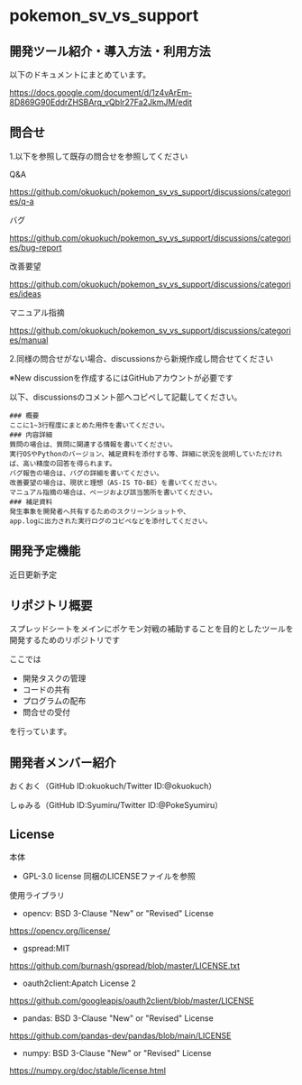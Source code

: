 # pokemon_sv_vs_support
## 開発ツール紹介・導入方法・利用方法
以下のドキュメントにまとめています。

https://docs.google.com/document/d/1z4vArEm-8D869G90EddrZHSBArq_vQblr27Fa2JkmJM/edit

## 問合せ
1.以下を参照して既存の問合せを参照してください

Q&A

https://github.com/okuokuch/pokemon_sv_vs_support/discussions/categories/q-a

バグ

https://github.com/okuokuch/pokemon_sv_vs_support/discussions/categories/bug-report

改善要望

https://github.com/okuokuch/pokemon_sv_vs_support/discussions/categories/ideas

マニュアル指摘

https://github.com/okuokuch/pokemon_sv_vs_support/discussions/categories/manual

2.同様の問合せがない場合、discussionsから新規作成し問合せてください

※New discussionを作成するにはGitHubアカウントが必要です

以下、discussionsのコメント部へコピペして記載してください。
```
### 概要
ここに1~3行程度にまとめた用件を書いてください。
### 内容詳細
質問の場合は、質問に関連する情報を書いてください。
実行OSやPythonのバージョン、補足資料を添付する等、詳細に状況を説明していただければ、高い精度の回答を得られます。
バグ報告の場合は、バグの詳細を書いてください。
改善要望の場合は、現状と理想（AS-IS TO-BE）を書いてください。
マニュアル指摘の場合は、ページおよび該当箇所を書いてください。
### 補足資料
発生事象を開発者へ共有するためのスクリーンショットや、
app.logに出力された実行ログのコピペなどを添付してください。
```

## 開発予定機能
近日更新予定

## リポジトリ概要
スプレッドシートをメインにポケモン対戦の補助することを目的としたツールを開発するためのリポジトリです

ここでは
- 開発タスクの管理
- コードの共有
- プログラムの配布
- 問合せの受付

を行っています。
## 開発者メンバー紹介
おくおく（GitHub ID:okuokuch/Twitter ID:@okuokuch）

しゅみる（GitHub ID:Syumiru/Twitter ID:@PokeSyumiru）

## License
本体
- GPL-3.0 license
同梱のLICENSEファイルを参照

使用ライブラリ
- opencv: BSD 3-Clause "New" or "Revised" License

https://opencv.org/license/
- gspread:MIT

https://github.com/burnash/gspread/blob/master/LICENSE.txt
- oauth2client:Apatch License 2

https://github.com/googleapis/oauth2client/blob/master/LICENSE
- pandas: BSD 3-Clause "New" or "Revised" License

https://github.com/pandas-dev/pandas/blob/main/LICENSE
- numpy: BSD 3-Clause "New" or "Revised" License

https://numpy.org/doc/stable/license.html
